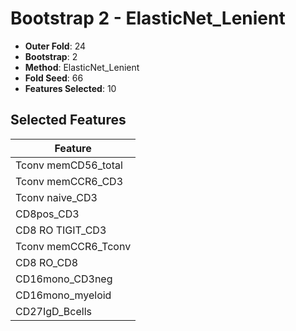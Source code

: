 # Bootstrap 2 - ElasticNet_Lenient

- **Outer Fold**: 24
- **Bootstrap**: 2
- **Method**: ElasticNet_Lenient
- **Fold Seed**: 66
- **Features Selected**: 10

## Selected Features

| Feature |
|---------|
| Tconv memCD56_total |
| Tconv memCCR6_CD3 |
| Tconv naive_CD3 |
| CD8pos_CD3 |
| CD8 RO TIGIT_CD3 |
| Tconv memCCR6_Tconv |
| CD8 RO_CD8 |
| CD16mono_CD3neg |
| CD16mono_myeloid |
| CD27IgD_Bcells |

